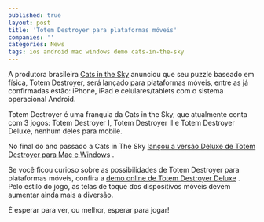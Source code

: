 ```yaml
---
published: true
layout: post
title: 'Totem Destroyer para plataformas móveis'
companies: ''
categories: News
tags: ios android mac windows demo cats-in-the-sky
---
```

A produtora brasileira <a href="http://www.catsinthesky.com.br/" target="_blank">Cats in the Sky</a>
 anunciou que seu puzzle baseado em f&#237;sica, Totem Destroyer, ser&#225; lan&#231;ado para plataformas m&#243;veis, entre as j&#225; confirmadas est&#227;o: iPhone, iPad e celulares/tablets com o sistema operacional Android.

Totem Destroyer &#233; uma franquia da Cats in the Sky, que atualmente conta com 3 jogos: Totem Destroyer I, Totem Destroyer II e Totem Destroyer Deluxe, nenhum deles para mobile.
 
No final do ano passado a Cats in The Sky <a href="http://jogosdaqui.blog.uol.com.br/arch2010-12-19_2010-12-25.html#2010_12-22_09_52_58-154784552-0" target="_self">lan&#231;ou a vers&#227;o Deluxe de Totem Destroyer para Mac e Windows</a>
.
 
Se voc&#234; ficou curioso sobre as possibilidades de Totem Destroyer para plataformas m&#243;veis, confira a <a href="http://www.catsinthesky.com/games/totem-destroyer-deluxe-demo" target="_blank">demo online de Totem Destroyer Deluxe</a>
. Pelo estilo do jogo, as telas de toque dos dispositivos m&#243;veis devem aumentar ainda mais a divers&#227;o.
 
&#201; esperar para ver, ou melhor, esperar para jogar!
